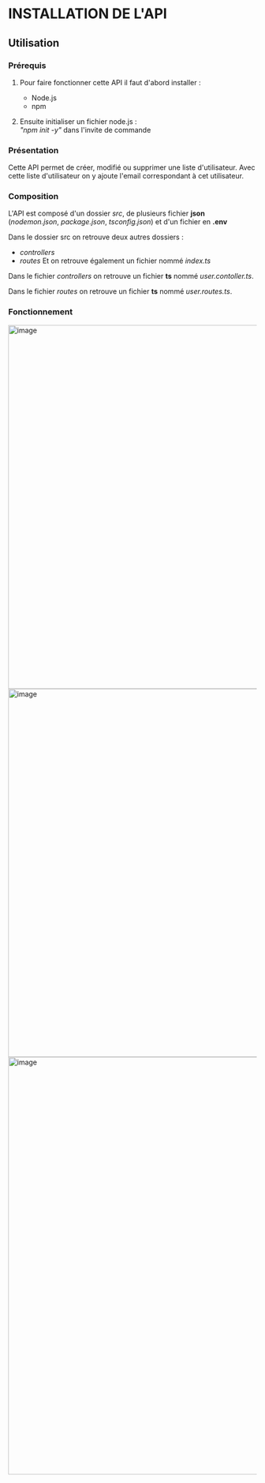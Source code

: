 # INSTALLATION DE L'API

## Utilisation

### Prérequis
1. Pour faire fonctionner cette API il faut d'abord installer : 
   * Node.js
   * npm

2. Ensuite initialiser un fichier node.js :  
   *"npm init -y"* dans l'invite de commande


### Présentation
Cette API permet de créer, modifié ou supprimer une liste d'utilisateur. Avec cette liste d'utilisateur on y ajoute l'email correspondant à  cet utilisateur.


### Composition 
L'API est composé d'un dossier *src*, de plusieurs fichier **json** (*nodemon.json*, *package.json*, *tsconfig.json*) et d'un fichier en **.env**

Dans le dossier src on retrouve deux autres dossiers : 
* *controllers*
* *routes*
Et on retrouve également un fichier nommé *index.ts*

Dans le fichier *controllers* on retrouve un fichier **ts** nommé *user.contoller.ts*.

Dans le fichier *routes* on retrouve un fichier **ts** nommé *user.routes.ts*.

### Fonctionnement

  

<img width="873" height="737" alt="image" src="https://github.com/user-attachments/assets/cc94be34-c040-4b86-a407-392618542918" />


<img width="902" height="746" alt="image" src="https://github.com/user-attachments/assets/5e603e37-584f-4527-91a1-3099eabe62cf" />

<img width="876" height="846" alt="image" src="https://github.com/user-attachments/assets/0214faac-6faa-4dd1-811a-fa9758b28c19" />
